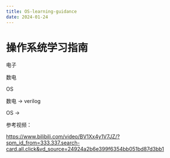 ```yaml
---
title: OS-learning-guidance
date: 2024-01-24
---
```


# 操作系统学习指南

电子

数电

OS



数电 -> verilog

OS -> 

参考视频：

https://www.bilibili.com/video/BV1Xx4y1V7JZ/?spm_id_from=333.337.search-card.all.click&vd_source=24924a2b6e399f6354bb051bd87d3bb1
